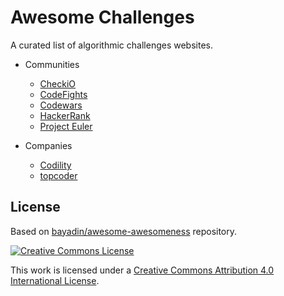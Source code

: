 # Awesome Challenges

A curated list of algorithmic challenges websites.

- Communities
  - [CheckiO](http://www.checkio.org/)
  - [CodeFights](https://codefights.com/)
  - [Codewars](http://www.codewars.com/)
  - [HackerRank](https://www.hackerrank.com/)
  - [Project Euler](https://projecteuler.net/)

- Companies
  - [Codility](https://codility.com/programmers/challenges/)
  - [topcoder](https://www.topcoder.com/challenges/)


## License

Based on [bayadin/awesome-awesomeness](https://github.com/bayandin/awesome-awesomeness) repository.

[![Creative Commons License](http://i.creativecommons.org/l/by/4.0/88x31.png)](http://creativecommons.org/licenses/by/4.0/)

This work is licensed under a [Creative Commons Attribution 4.0 International License](http://creativecommons.org/licenses/by/4.0/).
